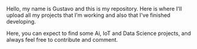 Hello, my name is Gustavo and this is my repository. Here is where I'll upload all my projects that I'm working and also that I've finished developing.

Here, you can expect to find some Ai, IoT and Data Science projects, and always feel free to contribute and comment.

